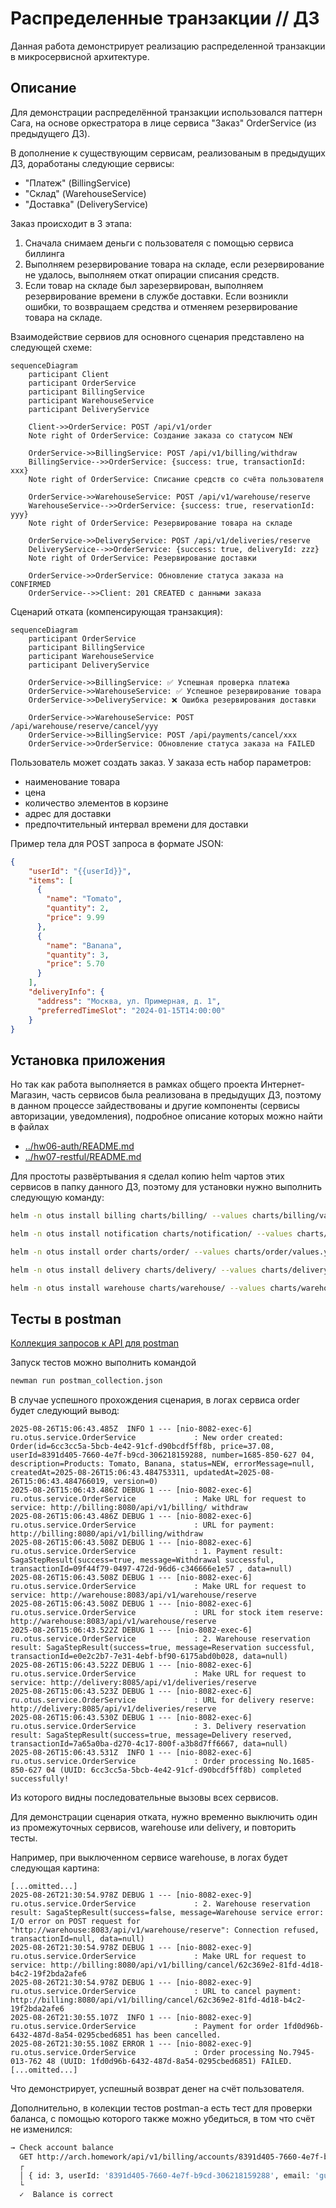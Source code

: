 # Распределенные транзакции // ДЗ 

Данная работа демонстрирует реализацию распределенной транзакции в микросервисной архитектуре.

## Описание

Для демонстрации распределённой транзакции использовался паттерн Сага, на основе оркестратора в лице сервиса "Заказ" OrderService (из предыдущего ДЗ).

В дополнение к существующим сервисам, реализованым в предыдущих ДЗ, доработаны следующие сервисы:
 - "Платеж" (BillingService)
 - "Склад" (WarehouseService)
 - "Доставка" (DeliveryService)

Заказ происходит в 3 этапа:

1. Сначала снимаем деньги с пользователя с помощью сервиса биллинга
2. Выполняем резервирование товара на складе, если резервирование не удалось, 
выполняем откат опирации списания средств.
3. Если товар на складе был зарезервирован, выполняем резервирование времени в службе доставки. 
Если возникли ошибки, то возвращаем средства и отменяем резервирование товара на складе.

Взаимодействие сервиов для основного сценария представлено на следующей схеме:

```mermaid
sequenceDiagram
    participant Client
    participant OrderService
    participant BillingService
    participant WarehouseService
    participant DeliveryService

    Client->>OrderService: POST /api/v1/order
    Note right of OrderService: Создание заказа со статусом NEW
    
    OrderService->>BillingService: POST /api/v1/billing/withdraw
    BillingService-->>OrderService: {success: true, transactionId: xxx}
    Note right of OrderService: Списание средств со счёта пользователя
    
    OrderService->>WarehouseService: POST /api/v1/warehouse/reserve
    WarehouseService-->>OrderService: {success: true, reservationId: yyy}
    Note right of OrderService: Резервирование товара на складе
    
    OrderService->>DeliveryService: POST /api/v1/deliveries/reserve
    DeliveryService-->>OrderService: {success: true, deliveryId: zzz}
    Note right of OrderService: Резервирование доставки
    
    OrderService->>OrderService: Обновление статуса заказа на CONFIRMED
    OrderService-->>Client: 201 CREATED с данными заказа
```

Сценарий отката (компенсирующая транзакция):

```mermaid
sequenceDiagram
    participant OrderService
    participant BillingService
    participant WarehouseService
    participant DeliveryService

    OrderService->>BillingService: ✅ Успешная проверка платежа
    OrderService->>WarehouseService: ✅ Успешное резервирование товара
    OrderService->>DeliveryService: ❌ Ошибка резервирования доставки
    
    OrderService->>WarehouseService: POST /api/warehouse/reserve/cancel/yyy
    OrderService->>BillingService: POST /api/payments/cancel/xxx
    OrderService->>OrderService: Обновление статуса заказа на FAILED
```

Пользователь может создать заказ. У заказа есть набор параметров:
- наименование товара
- цена
- количество элементов в корзине
- адрес для доставки 
- предпочтительный интервал времени для доставки

Пример тела для POST запроса в формате JSON:

```json
{
    "userId": "{{userId}}",
    "items": [
      {
        "name": "Tomato",
        "quantity": 2,
        "price": 9.99
      },
      {
        "name": "Banana",
        "quantity": 3,
        "price": 5.70
      }
    ],
    "deliveryInfo": {
      "address": "Москва, ул. Примерная, д. 1",
      "preferredTimeSlot": "2024-01-15T14:00:00"
    }
}
```


## Установка приложения 

Но так как работа выполняется в рамках общего проекта Интернет-Магазин, часть сервисов была реализована в предыдущих ДЗ, поэтому в данном процессе зайдествованы 
и другие компоненты (сервисы авторизации, уведомления), подробное описание которых можно найти в файлах

- [../hw06-auth/README.md](../hw06-auth/README.md)
- [../hw07-restful/README.md](../hw07-restful/README.md)

Для простоты развёртывания я сделал копию helm чартов этих сервисов в папку данного ДЗ, поэтому для установки нужно выполнить следующую команду: 

```bash
helm -n otus install billing charts/billing/ --values charts/billing/values.yaml

helm -n otus install notification charts/notification/ --values charts/notification/values.yaml

helm -n otus install order charts/order/ --values charts/order/values.yaml

helm -n otus install delivery charts/delivery/ --values charts/delivery/values.yaml

helm -n otus install warehouse charts/warehouse/ --values charts/warehouse/values.yaml
```

## Тесты в postman

[Коллекция запросов к API для postman](postman_collection.json)

Запуск тестов можно выполнить командой 
```bash
newman run postman_collection.json
```

В случае успешного прохождения сценария, в логах сервиса order будет следующий вывод: 

```log
2025-08-26T15:06:43.485Z  INFO 1 --- [nio-8082-exec-6] ru.otus.service.OrderService             : New order created: Order(id=6cc3cc5a-5bcb-4e42-91cf-d90bcdf5ff8b, price=37.08, userId=8391d405-7660-4e7f-b9cd-306218159288, number=1685-850-627 04, description=Products: Tomato, Banana, status=NEW, errorMessage=null, createdAt=2025-08-26T15:06:43.484753311, updatedAt=2025-08-26T15:06:43.484766019, version=0)
2025-08-26T15:06:43.486Z DEBUG 1 --- [nio-8082-exec-6] ru.otus.service.OrderService             : Make URL for request to service: http://billing:8080/api/v1/billing/ withdraw
2025-08-26T15:06:43.486Z DEBUG 1 --- [nio-8082-exec-6] ru.otus.service.OrderService             : URL for payment: http://billing:8080/api/v1/billing/withdraw
2025-08-26T15:06:43.508Z DEBUG 1 --- [nio-8082-exec-6] ru.otus.service.OrderService             : 1. Payment result: SagaStepResult(success=true, message=Withdrawal successful, transactionId=09f44f79-0497-472d-96d6-c346666e1e57 , data=null)
2025-08-26T15:06:43.508Z DEBUG 1 --- [nio-8082-exec-6] ru.otus.service.OrderService             : Make URL for request to service: http://warehouse:8083/api/v1/warehouse/reserve
2025-08-26T15:06:43.508Z DEBUG 1 --- [nio-8082-exec-6] ru.otus.service.OrderService             : URL for stock item reserve: http://warehouse:8083/api/v1/warehouse/reserve
2025-08-26T15:06:43.522Z DEBUG 1 --- [nio-8082-exec-6] ru.otus.service.OrderService             : 2. Warehouse reservation result: SagaStepResult(success=true, message=Reservation successful, transactionId=e0e2c2b7-7e31-4ebf-bf90-6175abd0b028, data=null)
2025-08-26T15:06:43.522Z DEBUG 1 --- [nio-8082-exec-6] ru.otus.service.OrderService             : Make URL for request to service: http://delivery:8085/api/v1/deliveries/reserve
2025-08-26T15:06:43.523Z DEBUG 1 --- [nio-8082-exec-6] ru.otus.service.OrderService             : URL for delivery reserve: http://delivery:8085/api/v1/deliveries/reserve
2025-08-26T15:06:43.530Z DEBUG 1 --- [nio-8082-exec-6] ru.otus.service.OrderService             : 3. Delivery reservation result: SagaStepResult(success=true, message=Delivery reserved, transactionId=7a65a0ba-d270-4c17-800f-a3b8d7ff6667, data=null)
2025-08-26T15:06:43.531Z  INFO 1 --- [nio-8082-exec-6] ru.otus.service.OrderService             : Order processing No.1685-850-627 04 (UUID: 6cc3cc5a-5bcb-4e42-91cf-d90bcdf5ff8b) completed successfully!
```

Из которого видны последовательные вызовы всех сервисов.

Для демонстрации сценария отката, нужно временно выключить один из промежуточных сервисов, warehouse или delivery, и повторить тесты.

Например, при выключенном сервисе warehouse, в логах будет следующая картина:

```log
[...omitted...]
2025-08-26T21:30:54.978Z DEBUG 1 --- [nio-8082-exec-9] ru.otus.service.OrderService             : 2. Warehouse reservation result: SagaStepResult(success=false, message=Warehouse service error: I/O error on POST request for "http://warehouse:8083/api/v1/warehouse/reserve": Connection refused, transactionId=null, data=null)
2025-08-26T21:30:54.978Z DEBUG 1 --- [nio-8082-exec-9] ru.otus.service.OrderService             : Make URL for request to service: http://billing:8080/api/v1/billing/cancel/62c369e2-81fd-4d18-b4c2-19f2bda2afe6
2025-08-26T21:30:54.978Z DEBUG 1 --- [nio-8082-exec-9] ru.otus.service.OrderService             : URL to cancel payment: http://billing:8080/api/v1/billing/cancel/62c369e2-81fd-4d18-b4c2-19f2bda2afe6
2025-08-26T21:30:55.107Z  INFO 1 --- [nio-8082-exec-9] ru.otus.service.OrderService             : Payment for order 1fd0d96b-6432-487d-8a54-0295cbed6851 has been cancelled.
2025-08-26T21:30:55.108Z ERROR 1 --- [nio-8082-exec-9] ru.otus.service.OrderService             : Order processing No.7945-013-762 48 (UUID: 1fd0d96b-6432-487d-8a54-0295cbed6851) FAILED.
[...omitted...]
```

Что демонстрирует, успешный возврат денег на счёт пользователя. 

Дополнительно, в колекции тестов postman-а есть тест для проверки баланса, с помощью которого также можно убедиться, в том что счёт не изменился: 

```bash
→ Check account balance
  GET http://arch.homework/api/v1/billing/accounts/8391d405-7660-4e7f-b9cd-306218159288 [200 OK, 233B, 9ms]
  ┌
  │ { id: 3, userId: '8391d405-7660-4e7f-b9cd-306218159288', email: 'gunner4@yahoo.com', balance: 62.92 }
  └
  ✓  Balance is correct
```